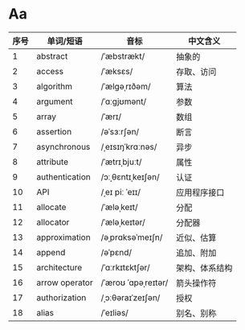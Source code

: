 # Aa

| 序号 | 单词/短语          | 音标                  | 中文含义    |
|----|----------------|---------------------|---------|
| 1  | abstract       | /ˈæbstrækt/         | 抽象的     |
| 2  | access         | /ˈæksɛs/            | 存取、访问   |
| 3  | algorithm      | /ˈælɡəˌrɪðəm/       | 算法      |
| 4  | argument       | /ˈɑːɡjʊmənt/        | 参数      |
| 5  | array          | /ˈærɪ/              | 数组      |
| 6  | assertion      | /əˈsɜːrʃən/         | 断言      |
| 7  | asynchronous   | /ˌeɪsɪŋˈkrɑːnəs/    | 异步      |
| 8  | attribute      | /ˈætrɪˌbjuːt/       | 属性      |
| 9  | authentication | /ɔːˌθɛntɪˌkeɪʃən/   | 认证      |
| 10 | API            | /ˌeɪ piː ˈeɪɪ/      | 应用程序接口  |
| 11 | allocate       | /ˈæləˌkeɪt/         | 分配      |
| 12 | allocator      | /ˈæləˌkeɪtər/       | 分配器     |
| 13 | approximation  | /əˌprɑksəˈmeɪʃn/    | 近似、估算   |
| 14 | append         | /əˈpɛnd/            | 追加、附加   |
| 15 | architecture   | /ˈɑːrkɪtɛktʃər/     | 架构、体系结构 |
| 16 | arrow operator | /ˈæroʊ ˈɑpəˌreɪtər/ | 箭头操作符   |
| 17 | authorization  | /ˌɔːθəraɪˈzeɪʃən/   | 授权      |
| 18 | alias          | /ˈeɪliəs/           | 别名、别称   |
